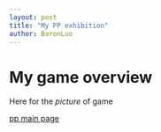 ```yaml
---
layout: post
title: "My PP exhibition"
author: BaronLuo
---
```

# My game overview

Here for the *picture* of game

[pp main page](https:personalproject.me)